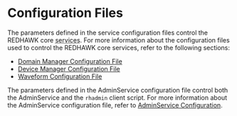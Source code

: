 # Configuration Files

The parameters defined in the service configuration files control the REDHAWK core <abbr title="See Glossary.">services</abbr>. For more information about the configuration files used to control the REDHAWK core services, refer to the following sections:

- [Domain Manager Configuration File](../../../appendices/adminservice/configuration/domainmanager.html)  
- [Device Manager Configuration File](../../../appendices/adminservice/configuration/devicemanager.html)  
- [Waveform Configuration File](../../../appendices/adminservice/configuration/waveform.html)  


The parameters defined in the AdminService configuration file control both the AdminService and the `rhadmin` client script. For more information about the AdminService configuration file, refer to [AdminService Configuration](../../../appendices/adminservice/configuration/adminservice.html).
